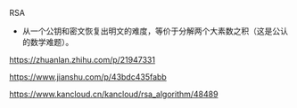 RSA

- 从一个公钥和密文恢复出明文的难度，等价于分解两个大素数之积（这是公认的数学难题）。

https://zhuanlan.zhihu.com/p/21947331

https://www.jianshu.com/p/43bdc435fabb

https://www.kancloud.cn/kancloud/rsa_algorithm/48489

